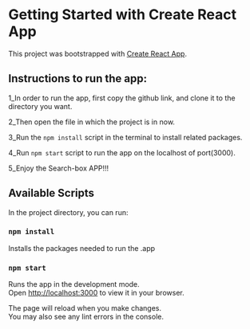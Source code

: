 # Getting Started with Create React App

This project was bootstrapped with [Create React App](https://github.com/facebook/create-react-app).

## Instructions to run the app:

1_In order to run the app, first copy the github link, and clone it to the directory you want.

2_Then open the file in which the project is in now.

3_Run the `npm install` script in the terminal to install related packages.

4_Run `npm start` script to run the app on the localhost of port(3000).

5_Enjoy the Search-box APP!!! 

## Available Scripts

In the project directory, you can run:

### `npm install`

Installs the packages needed to run the .app

### `npm start`

Runs the app in the development mode.\
Open [http://localhost:3000](http://localhost:3000) to view it in your browser.

The page will reload when you make changes.\
You may also see any lint errors in the console.
